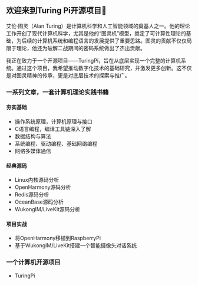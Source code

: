 ## 欢迎来到Turing Pi开源项目👋

艾伦·图灵（Alan Turing）是计算机科学和人工智能领域的奠基人之一。他的理论工作开创了现代计算机科学，尤其是他的“图灵机”模型，奠定了可计算性理论的基础，为后续的计算机系统和编程语言的发展提供了重要思路。图灵的贡献不仅仅局限于理论，他还为破解二战期间的密码系统做出了杰出贡献。

我正在致力于一个开源项目——TuringPi，旨在从底层实现一个完整的计算机系统。通过这个项目，我希望推动数字化技术的基础研究，并激发更多创新。这不仅是对图灵精神的传承，更是对底层技术的探索与推广。

### 一系列文章，一套计算机理论实践书籍

#### 夯实基础
- 操作系统原理，计算机原理与接口
- C语言编程，编译工具链深入了解
- 数据结构与算法
- 系统编程、驱动编程、基础网络编程
- 网络多媒体通信

#### 经典源码
- Linux内核源码分析
- OpenHarmony源码分析
- Redis源码分析
- OceanBase源码分析
- WukongIM/LiveKit源码分析

#### 项目实战
- 将OpenHarmony移植到RaspberryPi
- 基于WukongIM/LiveKit搭建一个智能摄像头对话系统

### 一个计算机开源项目
- TuringPi
